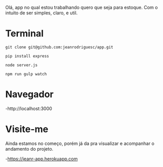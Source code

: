 Olá, app no qual estou trabalhando quero que seja para estoque. Com o intuito de ser simples, claro, e util.

# Terminal
``` $
git clone git@github.com:jeanrodriguesc/app.git
```
``` $
pip install express
```
``` $
node server.js
```
``` $
npm run gulp watch
``` 

# Navegador

-http://localhost:3000

# Visite-me 

Ainda estamos no começo, porém já da pra visualizar e acompanhar o andamento do projeto.

-https://jeanr-app.herokuapp.com
